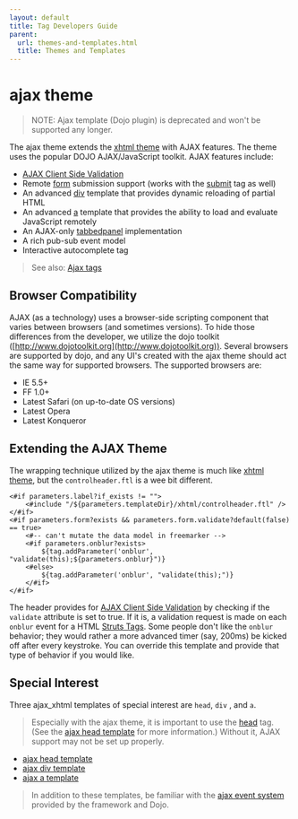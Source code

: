 ```yaml
---
layout: default
title: Tag Developers Guide
parent:
  url: themes-and-templates.html
  title: Themes and Templates
---
```


# ajax theme

> NOTE: Ajax template (Dojo plugin) is deprecated and won't be supported any longer.

The ajax theme extends the [xhtml theme](xhtml-theme) with AJAX features. The theme uses the popular DOJO 
AJAX/JavaScript toolkit. AJAX features include:

- [AJAX Client Side Validation](../core-developers/ajax-client-side-validation) 
- Remote [form](form-tag) submission support (works with the [submit](dojo-submit-tag) tag as well)
- An advanced [div](dojo-div-tag) template that provides dynamic reloading of partial HTML
- An advanced [a](dojo-a-tag) template that provides the ability to load and evaluate JavaScript remotely
- An AJAX-only [tabbedpanel](dojo-tabbedpanel-tag) implementation
- A rich pub-sub event model
- Interactive autocomplete tag

> See also: [Ajax tags](ajax-tags) 

## Browser Compatibility

AJAX (as a technology) uses a browser-side scripting component that varies between browsers (and sometimes versions). 
To hide those differences from the developer, we utilize the dojo toolkit ([http://www.dojotoolkit.org](http://www.dojotoolkit.org)). 
Several browsers are supported by dojo, and any UI's created with the ajax theme should act the same way for supported 
browsers. The supported browsers are:

- IE 5.5\+
- FF 1.0\+
- Latest Safari (on up-to-date OS versions)
- Latest Opera
- Latest Konqueror

## Extending the AJAX Theme

The wrapping technique utilized by the ajax theme is much like [xhtml theme](xhtml-theme), but the `controlheader.ftl`
is a wee bit different.

```ftl
<#if parameters.label?if_exists != "">
	<#include "/${parameters.templateDir}/xhtml/controlheader.ftl" />
</#if>
<#if parameters.form?exists && parameters.form.validate?default(false) == true>
	<#-- can't mutate the data model in freemarker -->
    <#if parameters.onblur?exists>
        ${tag.addParameter('onblur', "validate(this);${parameters.onblur}")}
    <#else>
        ${tag.addParameter('onblur', "validate(this);")}
    </#if>
</#if>
```

The header provides for [AJAX Client Side Validation](../core-developers/ajax-client-side-validation) by checking 
if the `validate` attribute is set to true. If it is, a validation request is made on each `onblur` event 
for a HTML [Struts Tags](struts-tags). Some people don't like the `onblur` behavior; they would rather a more 
advanced timer (say, 200ms) be kicked off after every keystroke. You can override this template and provide that 
type of behavior if you would like.

## Special Interest

Three ajax_xhtml templates of special interest are `head`, `div` , and `a`.

> Especially with the ajax theme, it is important to use the [head](dojo-head-tag) tag. 
> (See the [ajax head template](ajax-head-template) for more information.) Without it, AJAX support may not be set 
> up properly.

- [ajax head template](ajax-head-template) 
- [ajax div template](ajax-div-template) 
- [ajax a template](ajax-a-template) 

> In addition to these templates, be familiar with the [ajax event system](ajax-event-system) provided by 
> the framework and Dojo.
